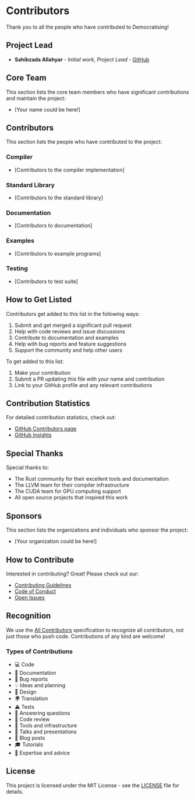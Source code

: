 # Contributors

Thank you to all the people who have contributed to Democratising!

## Project Lead

* **Sahibzada Allahyar** - *Initial work, Project Lead* - [GitHub](https://github.com/sahibzada)

## Core Team

This section lists the core team members who have significant contributions and maintain the project:

* [Your name could be here!]

## Contributors

This section lists the people who have contributed to the project:

### Compiler

* [Contributors to the compiler implementation]

### Standard Library

* [Contributors to the standard library]

### Documentation

* [Contributors to documentation]

### Examples

* [Contributors to example programs]

### Testing

* [Contributors to test suite]

## How to Get Listed

Contributors get added to this list in the following ways:

1. Submit and get merged a significant pull request
2. Help with code reviews and issue discussions
3. Contribute to documentation and examples
4. Help with bug reports and feature suggestions
5. Support the community and help other users

To get added to this list:

1. Make your contribution
2. Submit a PR updating this file with your name and contribution
3. Link to your GitHub profile and any relevant contributions

## Contribution Statistics

For detailed contribution statistics, check out:

* [GitHub Contributors page](https://github.com/sahibzada/democratising/graphs/contributors)
* [GitHub Insights](https://github.com/sahibzada/democratising/pulse)

## Special Thanks

Special thanks to:

* The Rust community for their excellent tools and documentation
* The LLVM team for their compiler infrastructure
* The CUDA team for GPU computing support
* All open source projects that inspired this work

## Sponsors

This section lists the organizations and individuals who sponsor the project:

* [Your organization could be here!]

## How to Contribute

Interested in contributing? Great! Please check out our:

* [Contributing Guidelines](CONTRIBUTING.md)
* [Code of Conduct](CODE_OF_CONDUCT.md)
* [Open Issues](https://github.com/sahibzada/democratising/issues)

## Recognition

We use the [All Contributors](https://allcontributors.org) specification to recognize all contributors, not just those who push code. Contributions of any kind are welcome!

### Types of Contributions

* 💻 Code
* 📖 Documentation
* 🐛 Bug reports
* 💡 Ideas and planning
* 🎨 Design
* 🌍 Translation
* ⚠️ Tests
* 💬 Answering questions
* 👀 Code review
* 🔧 Tools and infrastructure
* 📢 Talks and presentations
* 📝 Blog posts
* 🎓 Tutorials
* 🤔 Expertise and advice

## License

This project is licensed under the MIT License - see the [LICENSE](LICENSE) file for details.
